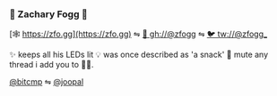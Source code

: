 ### 👾 Zachary Fogg 🐨

[🕸 https://zfo.gg](https://zfo.gg) ⇋ [🐙 gh://@zfogg](https://zfo.gg) ⇋ [🐦 tw://@zfogg_](https://twitter.com/zfogg_)

✨ keeps all his LEDs lit 💡 was once described as 'a snack' 🍔 mute any thread i add you to 👌🏾.

[@bitcmp](https://github.com/bitcamp) ⇋ [@joopal](https://github.com/joopal)
